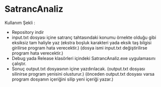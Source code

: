 # SatrancAnaliz

Kullanım Şekli : 

- Repository indir
- input.txt dosyası içine satranç tahtasındaki konumu örnekte olduğu gibi eksiksiz tam haliyle yaz
(ekstra boşluk karakteri yada eksik taş bilgisi girilirse program hata verecektir.)
(dosya ismi input.txt değiştirilirse program hata verecektir.)
- Debug yada Release klasörleri içindeki SatrancAnaliz.exe uygulamasını çalıştır.
- Sonuç output.txt dosyasının içine yazdırılacak.
(output.txt dosyası silinirse program yenisini olusturur.)
(önceden output.txt dosyası varsa program dosyanın içeriğini silip yeni içeriği yazar.)
